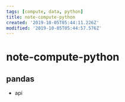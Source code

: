 ```yaml
---
tags: [compute, data, python]
title: note-compute-python
created: '2019-10-05T05:44:11.226Z'
modified: '2019-10-05T05:44:57.576Z'
---
```


# note-compute-python

## pandas

- api
